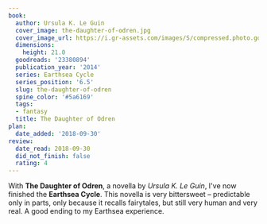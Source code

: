 ```yaml
---
book:
  author: Ursula K. Le Guin
  cover_image: the-daughter-of-odren.jpg
  cover_image_url: https://i.gr-assets.com/images/S/compressed.photo.goodreads.com/books/1422929380l/23380894.jpg
  dimensions:
    height: 21.0
  goodreads: '23380894'
  publication_year: '2014'
  series: Earthsea Cycle
  series_position: '6.5'
  slug: the-daughter-of-odren
  spine_color: '#5a6169'
  tags:
  - fantasy
  title: The Daughter of Odren
plan:
  date_added: '2018-09-30'
review:
  date_read: 2018-09-30
  did_not_finish: false
  rating: 4
---
```


With **The Daughter of Odren**, a novella by *Ursula K. Le Guin*, I've now finished the **Earthsea Cycle**. This novella is very bittersweet – predictable only in parts, only because it recalls fairytales, but still very human and very real. A good ending to my Earthsea experience.
